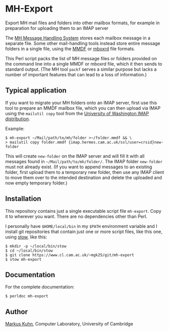 # MH-Export

Export MH mail files and folders into other mailbox formats, for
example in preparation for uploading them to an IMAP server

The [MH Message Handling
System](https://en.wikipedia.org/wiki/MH_Message_Handling_System)
stores each mailbox message in a separate file. Some other mail-handling tools
instead store entire message folders in a single file, using the
[MMDF](http://www.tin.org/bin/man.cgi?section=5&topic=mmdf) or
[mboxrd](http://qmail.org/man/man5/mbox.html) file
formats.

This Perl script packs the list of MH message files or folders
provided on the command line into a single MMDF or mboxrd file, which
it then sends to standard output. (The MH tool ```packf``` serves a
similar purpose but lacks a number of important features that can lead
to a loss of information.)

## Typical application

If you want to migrate your MH folders onto an IMAP server, first use
this tool to prepare an MMDF mailbox file, which you can then upload
via IMAP using the ```mailutil copy``` tool from the [University of
Washington IMAP distribution](https://en.wikipedia.org/wiki/UW_IMAP).

Example:

```
$ mh-export ~/Mail/path/to/mh/folder >~/folder.mmdf && \
> mailutil copy folder.mmdf {imap.hermes.cam.ac.uk/ssl/user=crsid}new-folder
```

This will create `new-folder` on the IMAP server and will fill it with
all messages found in `~/Mail/path/to/mh/folder/`. The IMAP folder
`new-folder` must not already exist. (If you want to append messages
to an existing folder, first upload them to a temporary new folder,
then use any IMAP client to move them over to the intended destination
and delete the uploaded and now empty temporary folder.)

## Installation

This repository contains just a single executable script file
`mh-export`. Copy it to wherever you want. There are no dependencies
other than Perl.

I personally have `$HOME/local/bin` in my `$PATH` environment variable
and I install git repositories that contain just one or more script
files, like this one, using
[stow](https://www.gnu.org/software/stow/), like this:

    $ mkdir -p ~/local/bin/stow
    $ cd ~/local/bin/stow
    $ git clone https://www.cl.cam.ac.uk/~mgk25/git/mh-export
    $ stow mh-export

## Documentation

For the complete documentation:

    $ perldoc mh-export

## Author

[Markus Kuhn](https://www.cl.cam.ac.uk/~mgk25/), Computer Laboratory, University of Cambridge

